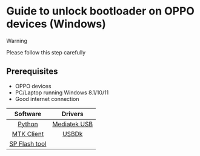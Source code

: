 # Guide to unlock bootloader on OPPO devices (Windows)
> [!Warning]
> Please follow this step carefully
## Prerequisites
* OPPO devices
* PC/Laptop running Windows 8.1/10/11
* Good internet connection

| Software | Drivers |
| :------: | :------: |
| [Python](https://www.python.org/downloads/) | [Mediatek USB]() |
| [MTK Client](https://github.com/bkerler/mtkclient/archive/refs/heads/main.zip) | [USBDk](https://github.com/daynix/UsbDk/releases/download/v1.00-22/UsbDk_1.0.22_x64.msi) |
| [SP Flash tool]() |
